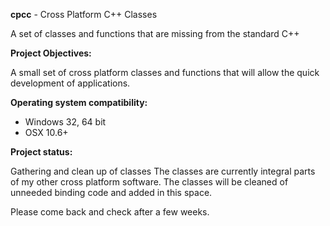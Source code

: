 **cpcc** - Cross Platform C++ Classes

A set of classes and functions that are missing from the standard C++

**Project Objectives:**

A small set of cross platform classes and functions that will allow the quick development of applications.

**Operating system compatibility:**

- Windows 32, 64 bit
- OSX 10.6+

**Project status:**

Gathering and clean up of classes
The classes are currently integral parts of my other cross platform software.
The classes will be cleaned of unneeded binding code and added in this space.

Please come back and check after a few weeks.


